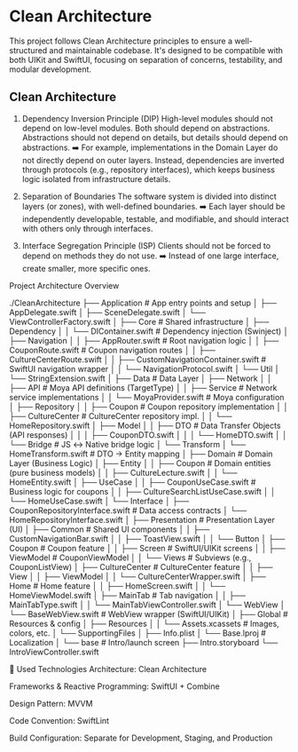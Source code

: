 # Clean Architecture
This project follows Clean Architecture principles to ensure a well-structured and maintainable codebase. It's designed to be compatible with both UIKit and SwiftUI, focusing on separation of concerns, testability, and modular development.

## Clean Architecture
1. Dependency Inversion Principle (DIP)
High-level modules should not depend on low-level modules. Both should depend on abstractions. Abstractions should not depend on details, but details should depend on abstractions.
➡️ For example, implementations in the Domain Layer do not directly depend on outer layers. Instead, dependencies are inverted through protocols (e.g., repository interfaces), which keeps business logic isolated from infrastructure details.

2. Separation of Boundaries
The software system is divided into distinct layers (or zones), with well-defined boundaries.
➡️ Each layer should be independently developable, testable, and modifiable, and should interact with others only through interfaces.

3. Interface Segregation Principle (ISP)
Clients should not be forced to depend on methods they do not use.
➡️ Instead of one large interface, create smaller, more specific ones.


Project Architecture Overview

./CleanArchitecture
├── Application                # App entry points and setup
│   ├── AppDelegate.swift
│   ├── SceneDelegate.swift
│   └── ViewControllerFactory.swift
│
├── Core                      # Shared infrastructure
│   ├── Dependency
│   │   └── DIContainer.swift    # Dependency injection (Swinject)
│   ├── Navigation
│   │   ├── AppRouter.swift      # Root navigation logic
│   │   ├── CouponRoute.swift    # Coupon navigation routes
│   │   ├── CultureCenterRoute.swift
│   │   ├── CustomNavigationContainer.swift  # SwiftUI navigation wrapper
│   │   └── NavigationProtocol.swift
│   └── Util
│       └── StringExtension.swift
│
├── Data                      # Data Layer
│   ├── Network
│   │   ├── API                 # Moya API definitions (TargetType)
│   │   ├── Service            # Network service implementations
│   │   └── MoyaProvider.swift # Moya configuration
│   ├── Repository
│   │   ├── Coupon             # Coupon repository implementation
│   │   ├── CultureCenter      # CultureCenter repository impl.
│   │   └── HomeRepository.swift
│   ├── Model
│   │   ├── DTO                # Data Transfer Objects (API responses)
│   │   │   ├── CouponDTO.swift
│   │   │   └── HomeDTO.swift
│   │   └── Bridge             # JS ↔ Native bridge logic
│   └── Transform
│       └── HomeTransform.swift # DTO → Entity mapping
│
├── Domain                    # Domain Layer (Business Logic)
│   ├── Entity
│   │   ├── Coupon             # Domain entities (pure business models)
│   │   ├── CultureLecture.swift
│   │   └── HomeEntity.swift
│   ├── UseCase
│   │   ├── CouponUseCase.swift   # Business logic for coupons
│   │   ├── CultureSearchListUseCase.swift
│   │   └── HomeUseCase.swift
│   └── Interface
│       ├── CouponRepositoryInterface.swift # Data access contracts
│       └── HomeRepositoryInterface.swift
│
├── Presentation              # Presentation Layer (UI)
│   ├── Common                # Shared UI components
│   │   ├── CustomNavigationBar.swift
│   │   ├── ToastView.swift
│   │   └── Button
│   ├── Coupon                # Coupon feature
│   │   ├── Screen            # SwiftUI/UIKit screens
│   │   ├── ViewModel         # CouponViewModel
│   │   └── Views             # Subviews (e.g., CouponListView)
│   ├── CultureCenter         # CultureCenter feature
│   │   ├── View
│   │   ├── ViewModel
│   │   └── CultureCenterWrapper.swift
│   ├── Home                  # Home feature
│   │   ├── HomeScreen.swift
│   │   └── HomeViewModel.swift
│   ├── MainTab               # Tab navigation
│   │   ├── MainTabType.swift
│   │   └── MainTabViewController.swift
│   └── WebView
│       └── BaseWebView.swift # WebView wrapper (SwiftUI/UIKit)
│
├── Global                    # Resources & config
│   ├── Resources
│   │   └── Assets.xcassets   # Images, colors, etc.
│   └── SupportingFiles
│       ├── Info.plist
│       └── Base.lproj        # Localization
│
└── base                      # Intro/launch screen
    ├── Intro.storyboard
    └── IntroViewController.swift


🧰 Used Technologies
Architecture: Clean Architecture

Frameworks & Reactive Programming: SwiftUI + Combine

Design Pattern: MVVM

Code Convention: SwiftLint

Build Configuration: Separate for Development, Staging, and Production


